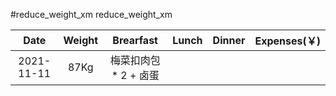 #reduce_weight_xm
reduce_weight_xm

|Date|Weight|Brearfast|Lunch|Dinner|Expenses(￥)|
|:-:|:-:|:-:|:-:|:-:|:-:|
|2021-11-11|87Kg|梅菜扣肉包 * 2 + 卤蛋|||
